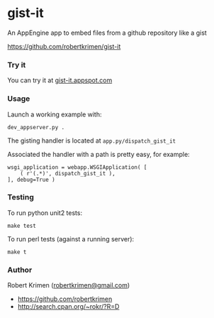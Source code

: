 # gist-it

An AppEngine app to embed files from a github repository like a gist

https://github.com/robertkrimen/gist-it

### Try it

You can try it at [gist-it.appspot.com](https://gist-it.appspot.com)

### Usage

Launch a working example with:

	dev_appserver.py .

The gisting handler is located at ```app.py/dispatch_gist_it```

Associated the handler with a path is pretty easy, for example:

	wsgi_application = webapp.WSGIApplication( [
		( r'(.*)', dispatch_gist_it ),
	], debug=True )

### Testing

To run python unit2 tests:

	make test

To run perl tests (against a running server):

	make t

### Author

Robert Krimen (robertkrimen@gmail.com)

* https://github.com/robertkrimen
* http://search.cpan.org/~rokr/?R=D
